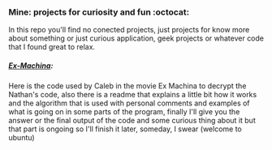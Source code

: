 ### Mine: projects for curiosity and fun :octocat:

In this repo you'll find no conected projects, just projects for know more about something or just curious application, geek projects or whatever code that I found great to relax.

##### [Ex-Machina](https://github.com/marianaplazas/mine/tree/master/Ex-Machina):
Here is the code used by Caleb in the movie Ex Machina to decrypt the Nathan's code, also there is a readme that explains a little bit how it works and the algorithm that is used with personal comments and examples of what is going on in some parts of the program, finally I'll give you the answer or the final output of the code and some curious thing about it but that part is ongoing so I'll finish it later, someday, I swear (welcome to ubuntu)